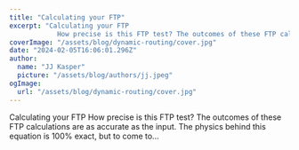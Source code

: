 ```yaml
---
title: "Calculating your FTP"
excerpt: "Calculating your FTP
            How precise is this FTP test? The outcomes of these FTP calculations are as accurate as the input. The physics behind this equation is 100% exact, but to come to..."
coverImage: "/assets/blog/dynamic-routing/cover.jpg"
date: "2024-02-05T16:06:01.296Z"
author:
  name: "JJ Kasper"
  picture: "/assets/blog/authors/jj.jpeg"
ogImage:
  url: "/assets/blog/dynamic-routing/cover.jpg"
---
```


Calculating your FTP
            How precise is this FTP test? The outcomes of these FTP calculations are as accurate as the input. The physics behind this equation is 100% exact, but to come to...